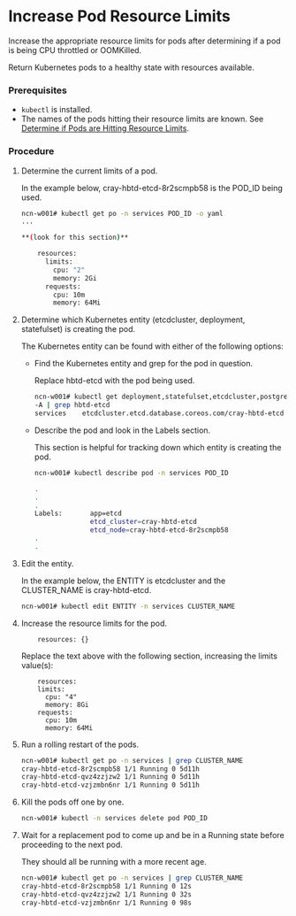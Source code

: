 # Increase Pod Resource Limits

Increase the appropriate resource limits for pods after determining if a pod is being CPU throttled or OOMKilled.

Return Kubernetes pods to a healthy state with resources available.

### Prerequisites

-   `kubectl` is installed.
-   The names of the pods hitting their resource limits are known. See [Determine if Pods are Hitting Resource Limits](Determine_if_Pods_are_Hitting_Resource_Limits.md).

### Procedure

1.  Determine the current limits of a pod.

    In the example below, cray-hbtd-etcd-8r2scmpb58 is the POD\_ID being used.

    ```bash
    ncn-w001# kubectl get po -n services POD_ID -o yaml
    ...

    **(look for this section)**

        resources:
          limits:
            cpu: "2"
            memory: 2Gi
          requests:
            cpu: 10m
            memory: 64Mi
    ```

2.  Determine which Kubernetes entity \(etcdcluster, deployment, statefulset\) is creating the pod.

    The Kubernetes entity can be found with either of the following options:

    -   Find the Kubernetes entity and grep for the pod in question.

        Replace hbtd-etcd with the pod being used.

        ```bash
        ncn-w001# kubectl get deployment,statefulset,etcdcluster,postgresql,daemonsets \
        -A | grep hbtd-etcd
        services    etcdcluster.etcd.database.coreos.com/cray-hbtd-etcd               32d
        ```

    -   Describe the pod and look in the Labels section.

        This section is helpful for tracking down which entity is creating the pod.

        ```bash
        ncn-w001# kubectl describe pod -n services POD_ID

        .
        .
        .
        Labels:       app=etcd
                      etcd_cluster=cray-hbtd-etcd
                      etcd_node=cray-hbtd-etcd-8r2scmpb58
        .
        .
        ```

3.  Edit the entity.

    In the example below, the ENTITY is etcdcluster and the CLUSTER\_NAME is cray-hbtd-etcd.

    ```bash
    ncn-w001# kubectl edit ENTITY -n services CLUSTER_NAME
    ```

4.  Increase the resource limits for the pod.

    ```
        resources: {}
    ```

    Replace the text above with the following section, increasing the limits value\(s\):

    ```
        resources:
        limits:
          cpu: "4"
          memory: 8Gi
        requests:
          cpu: 10m
          memory: 64Mi
    ```

5.  Run a rolling restart of the pods.

    ```bash
    ncn-w001# kubectl get po -n services | grep CLUSTER_NAME
    cray-hbtd-etcd-8r2scmpb58 1/1 Running 0 5d11h
    cray-hbtd-etcd-qvz4zzjzw2 1/1 Running 0 5d11h
    cray-hbtd-etcd-vzjzmbn6nr 1/1 Running 0 5d11h
    ```

6.  Kill the pods off one by one.

    ```bash
    ncn-w001# kubectl -n services delete pod POD_ID
    ```

7.  Wait for a replacement pod to come up and be in a Running state before proceeding to the next pod.

    They should all be running with a more recent age.

    ```bash
    ncn-w001# kubectl get po -n services | grep CLUSTER_NAME
    cray-hbtd-etcd-8r2scmpb58 1/1 Running 0 12s
    cray-hbtd-etcd-qvz4zzjzw2 1/1 Running 0 32s
    cray-hbtd-etcd-vzjzmbn6nr 1/1 Running 0 98s
    ```

